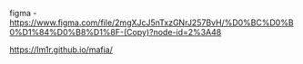 figma - https://www.figma.com/file/2mgXJcJ5nTxzGNrJ257BvH/%D0%BC%D0%B0%D1%84%D0%B8%D1%8F-(Copy)?node-id=2%3A48

https://Im1r.github.io/mafia/
